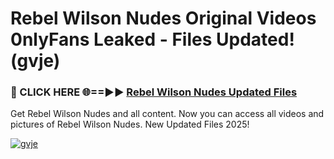 # Rebel Wilson Nudes Original Videos 0nlyFans Leaked - Files Updated! (gvje)

<h3>🔴 CLICK HERE 🌐==►► <a href="https://tinyurl.com/52m3yx9h" rel="nofollow">Rebel Wilson Nudes Updated Files</a></h3>

Get Rebel Wilson Nudes and all content. Now you can access all videos and pictures of Rebel Wilson Nudes. New Updated Files 2025!

[![gvje](https://i.imgur.com/TnHtlc8.gif)](https://tinyurl.com/52m3yx9h)
